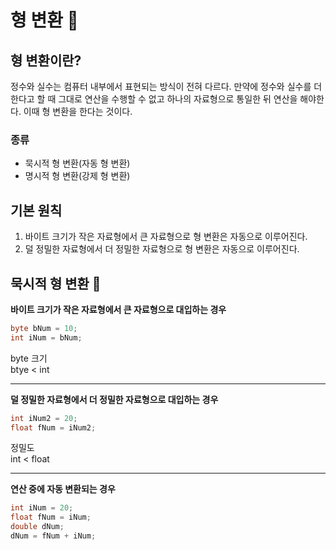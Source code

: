 # 형 변환 👼


## 형 변환이란?
정수와 실수는 컴퓨터 내부에서 표현되는 방식이 전혀 다르다. 만약에 정수와 실수를 더한다고 할 때 그대로 연산을 수행할 수 없고 하나의 자료형으로 통일한 뒤 연산을 해야한다. 이때 형 변환을 한다는 것이다.

### 종류
- 묵시적 형 변환(자동 형 변환)
- 명시적 형 변환(강제 형 변환)

## 기본 원칙
1. 바이트 크기가 작은 자료형에서 큰 자료형으로 형 변환은 자동으로 이루어진다.
2. 덜 정밀한 자료형에서 더 정밀한 자료형으로 형 변환은 자동으로 이루어진다.


## 묵시적 형 변환 👼
**바이트 크기가 작은 자료형에서 큰 자료형으로 대입하는 경우**
``` JAVA
byte bNum = 10;
int iNum = bNum;
```
byte 크기  
btye < int

---

**덜 정밀한 자료형에서 더 정밀한 자료형으로 대입하는 경우**
``` JAVA
int iNum2 = 20;
float fNum = iNum2;
```
정밀도  
int < float

---

**연산 중에 자동 변환되는 경우**
```JAVA
int iNum = 20;
float fNum = iNum;
double dNum;
dNum = fNum + iNum;
```